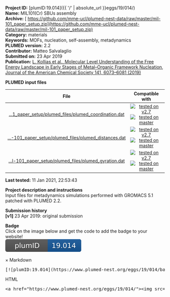 **Project ID:** [plumID:19.014]({{ '/' | absolute_url }}eggs/19/014/)  
**Name:**  MIL101(Cr) SBUs assembly  
**Archive:** [ https://github.com/mme-ucl/plumed-nest-data/raw/master/mil-101_paper_setup.zip](https://github.com/mme-ucl/plumed-nest-data/raw/master/mil-101_paper_setup.zip)  
**Category:**  materials  
**Keywords:**  MOFs, nucleation, self-assembly, metadynamics  
**PLUMED version:**  2.2  
**Contributor:**  Matteo Salvalaglio  
**Submitted on:** 23 Apr 2019  
**Publication:** [L. Kollias et al., Molecular Level Understanding of the Free Energy Landscape in Early Stages of Metal–Organic Framework Nucleation, Journal of the American Chemical Society 141, 6073–6081 (2019)](http://dx.doi.org/10.1021/jacs.9b01829)  
  
**PLUMED input files**  
  
| File     | Compatible with |  
|:--------:|:--------:|  
| [...1_paper_setup/plumed_files/plumed_coordination.dat](./data/mil-101_paper_setup/plumed_files/plumed_coordination.dat.md) |  [![tested on v2.7](https://img.shields.io/badge/v2.7-passing-green.svg)](data/mil-101_paper_setup/plumed_files/plumed_coordination.dat.plumed.stderr) [![tested on master](https://img.shields.io/badge/master-passing-green.svg)](data/mil-101_paper_setup/plumed_files/plumed_coordination.dat.plumed_master.stderr) |  
| [...-101_paper_setup/plumed_files/plumed_distances.dat](./data/mil-101_paper_setup/plumed_files/plumed_distances.dat.md) |  [![tested on v2.7](https://img.shields.io/badge/v2.7-passing-green.svg)](data/mil-101_paper_setup/plumed_files/plumed_distances.dat.plumed.stderr) [![tested on master](https://img.shields.io/badge/master-passing-green.svg)](data/mil-101_paper_setup/plumed_files/plumed_distances.dat.plumed_master.stderr) |  
| [...l-101_paper_setup/plumed_files/plumed_gyration.dat](./data/mil-101_paper_setup/plumed_files/plumed_gyration.dat.md) |  [![tested on v2.7](https://img.shields.io/badge/v2.7-passing-green.svg)](data/mil-101_paper_setup/plumed_files/plumed_gyration.dat.plumed.stderr) [![tested on master](https://img.shields.io/badge/master-passing-green.svg)](data/mil-101_paper_setup/plumed_files/plumed_gyration.dat.plumed_master.stderr) |  
  
**Last tested:**  11 Jan 2021, 22:53:43
  
**Project description and instructions**  
Input files for metadynamics simulations performed with GROMACS 5.1 patched with PLUMED 2.2. 

  
**Submission history**  
**[v1]** 23 Apr 2019: original submission  
  
**Badge**  
Click on the image below and get the code to add the badge to your website!  
<img src="./badge.svg" alt="plumeDnest:19.014" id="myBtn" class="badge">
<div id="myModal" class="modal">
  <div class="modal-content">
    <span class="close">&times;</span>
    Markdown<pre>[![plumID:19.014](https://www.plumed-nest.org/eggs/19/014/badge.svg)](https://www.plumed-nest.org/eggs/19/014/)</pre>
    HTML<pre>&lt;a href="https://www.plumed-nest.org/eggs/19/014/"&gt;&lt;img src="https://www.plumed-nest.org/eggs/19/014/badge.svg" alt="plumID:19.014"&gt;&lt;/a&gt;</pre>
  </div>
</div>

